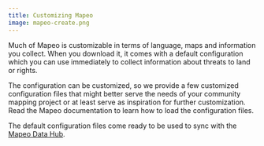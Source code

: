 ```yaml
---
title: Customizing Mapeo
image: mapeo-create.png
---
```


Much of Mapeo is customizable in terms of language, maps and information you collect. When you download it, it comes with a default configuration which you can use immediately to collect information about threats to land or rights.

The configuration can be customized, so we provide a few customized configuration files that might better serve the needs of your community mapping project or at least serve as inspiration for further customization. Read the <app-button :inline="true" :color="true" localurl=":8086/all/https://docs.mapeo.app">Mapeo documentation</app-button> to learn how to load the configuration files.

The default configuration files come ready to be used to sync with the [Mapeo Data Hub](/mapping-and-monitoring#mapeo-data-hub).

<app-button :color="true" localurl=":8087" download="/mapeo/mapeo-workshop-dweb-v1.0.0.mapeosettings" text="Download config"></app-button>

<app-button localurl=":8086/all/https://docs.mapeo.app/complete-reference-guide/mapeo-mobile-installation-setup/importing-configurations" text="Read documentation"></app-button>
